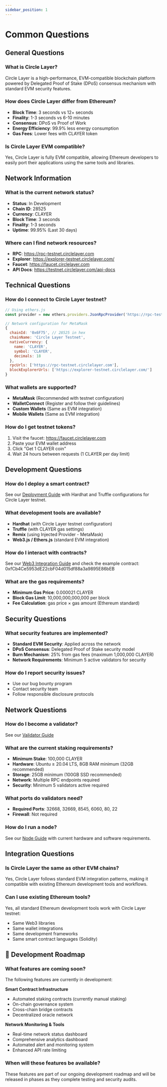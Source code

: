 ```yaml
---
sidebar_position: 1
---
```


# Common Questions

## General Questions

### What is Circle Layer?
Circle Layer is a high-performance, EVM-compatible blockchain platform powered by Delegated Proof of Stake (DPoS) consensus mechanism with standard EVM security features.

### How does Circle Layer differ from Ethereum?
- **Block Time**: 3 seconds vs 12+ seconds
- **Finality**: 1-3 seconds vs 6-10 minutes
- **Consensus**: DPoS vs Proof of Work
- **Energy Efficiency**: 99.9% less energy consumption
- **Gas Fees**: Lower fees with CLAYER token

### Is Circle Layer EVM compatible?
Yes, Circle Layer is fully EVM compatible, allowing Ethereum developers to easily port their applications using the same tools and libraries.

## Network Information

### What is the current network status?
- **Status**: In Development
- **Chain ID**: 28525
- **Currency**: CLAYER
- **Block Time**: 3 seconds
- **Finality**: 1-3 seconds
- **Uptime**: 99.95% (Last 30 days)

### Where can I find network resources?
- **RPC**: https://rpc-testnet.circlelayer.com
- **Explorer**: https://explorer-testnet.circlelayer.com/
- **Faucet**: https://faucet.circlelayer.com
- **API Docs**: https://testnet.circlelayer.com/api-docs

## Technical Questions

### How do I connect to Circle Layer testnet?
```javascript
// Using ethers.js
const provider = new ethers.providers.JsonRpcProvider('https://rpc-testnet.circlelayer.com');

// Network configuration for MetaMask
{
  chainId: '0x6F75', // 28525 in hex
  chainName: 'Circle Layer Testnet',
  nativeCurrency: {
    name: 'CLAYER',
    symbol: 'CLAYER',
    decimals: 18
  },
  rpcUrls: ['https://rpc-testnet.circlelayer.com'],
  blockExplorerUrls: ['https://explorer-testnet.circlelayer.com/']
}
```

### What wallets are supported?
- **MetaMask** (Recommended with testnet configuration)
- **WalletConnect** (Register and follow their guidelines)
- **Custom Wallets** (Same as EVM integration)
- **Mobile Wallets** (Same as EVM integration)

### How do I get testnet tokens?
1. Visit the faucet: https://faucet.circlelayer.com
2. Paste your EVM wallet address
3. Click "Get 1 CLAYER coin"
4. Wait 24 hours between requests (1 CLAYER per day limit)

## Development Questions

### How do I deploy a smart contract?
See our [Deployment Guide](/docs/development/deploying-contracts) with Hardhat and Truffle configurations for Circle Layer testnet.

### What development tools are available?
- **Hardhat** (with Circle Layer testnet configuration)
- **Truffle** (with CLAYER gas settings)
- **Remix** (using Injected Provider - MetaMask)
- **Web3.js / Ethers.js** (standard EVM integration)

### How do I interact with contracts?
See our [Web3 Integration Guide](/docs/development/web3-integration) and check the example contract: 0xfCb4Ce5953dE22cbF04d015df88a3a9895E86bEB

### What are the gas requirements?
- **Minimum Gas Price**: 0.000021 CLAYER
- **Block Gas Limit**: 10,000,000,000,000 per block
- **Fee Calculation**: gas price × gas amount (Ethereum standard)

## Security Questions

### What security features are implemented?
- **Standard EVM Security**: Applied across the network
- **DPoS Consensus**: Delegated Proof of Stake security model
- **Burn Mechanism**: 25% from gas fees (maximum 1,000,000 CLAYER)
- **Network Requirements**: Minimum 5 active validators for security

### How do I report security issues?
- Use our bug bounty program
- Contact security team
- Follow responsible disclosure protocols

## Network Questions

### How do I become a validator?
See our [Validator Guide](/docs/nodes-validation/becoming-validator)

### What are the current staking requirements?
- **Minimum Stake**: 100,000 CLAYER
- **Hardware**: Ubuntu ≥ 20.04 LTS, 8GB RAM minimum (32GB recommended)
- **Storage**: 25GB minimum (100GB SSD recommended)
- **Network**: Multiple RPC endpoints required
- **Security**: Minimum 5 validators active required

### What ports do validators need?
- **Required Ports**: 32668, 32669, 8545, 6060, 80, 22
- **Firewall**: Not required

### How do I run a node?
See our [Node Guide](/docs/nodes-validation/running-full-node) with current hardware and software requirements.

## Integration Questions

### Is Circle Layer the same as other EVM chains?
Yes, Circle Layer follows standard EVM integration patterns, making it compatible with existing Ethereum development tools and workflows.

### Can I use existing Ethereum tools?
Yes, all standard Ethereum development tools work with Circle Layer testnet:
- Same Web3 libraries
- Same wallet integrations  
- Same development frameworks
- Same smart contract languages (Solidity)

## 🚧 Development Roadmap

### What features are coming soon?
The following features are currently in development:

**Smart Contract Infrastructure**
- Automated staking contracts (currently manual staking)
- On-chain governance system
- Cross-chain bridge contracts
- Decentralized oracle network

**Network Monitoring & Tools**
- Real-time network status dashboard
- Comprehensive analytics dashboard
- Automated alert and monitoring system
- Enhanced API rate limiting

### When will these features be available?
These features are part of our ongoing development roadmap and will be released in phases as they complete testing and security audits.